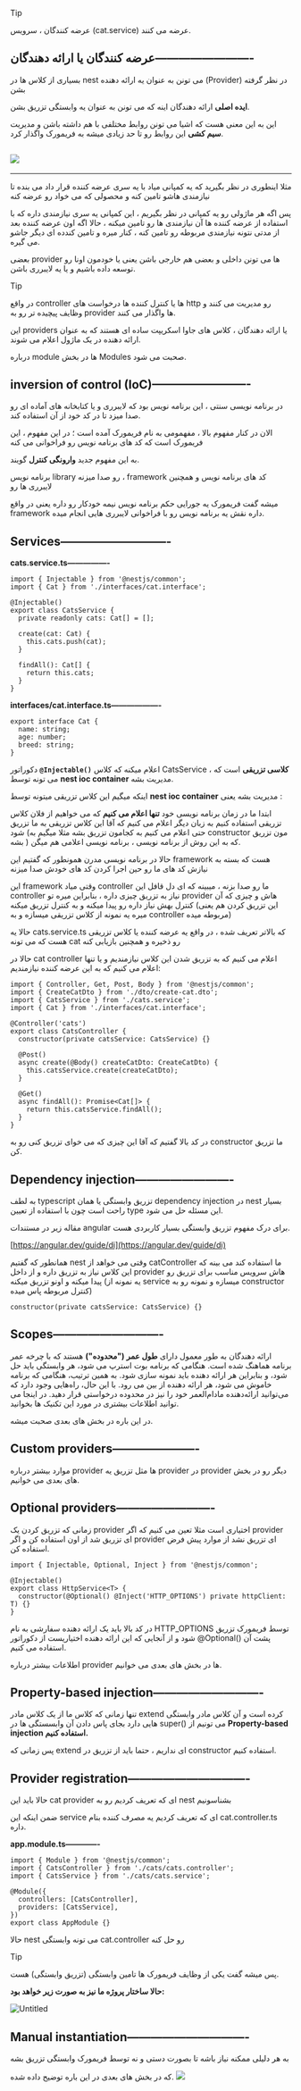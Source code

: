 >[!tip]
>عرضه کنندگان ، سرویس (cat.service) عرضه می کنند.

## عرضه کنندگان یا ارائه دهندگان————————-

بسیاری از کلاس ها در nest می تونن به عنوان یه ارائه دهنده (Provider) در نظر گرفته بشن

**ایده اصلی** ارائه دهندگان اینه که می تونن به عنوان یه وابستگی تزریق بشن.

این به این معنی هست که اشیا می تونن روابط مختلفی با هم داشته باشن و مدیریت **سیم کشی** این روابط رو تا حد زیادی میشه به فریمورک واگذار کرد.

![](Pasted%20image%2020240228190720.png)
---

---

مثلا اینطوری در نظر بگیرید که یه کمپانی میاد با یه سری عرضه کننده قرار داد می بنده تا نیازمندی هاشو تامین کنه و محصولی که می خواد رو عرضه کنه

پس اگه هر ماژولی رو یه کمپانی در نظر بگیریم ، این کمپانی یه سری نیازمندی داره که با استفاده از عرضه کننده ها آن نیازمندی ها رو تامین میکنه ، حالا اگه اون عرضه کننده بعد از مدتی نتونه نیازمندی مربوطه رو تامین کنه ، کنار میره و تامین کندده ای دیگر جاشو می گیره.

بعضی provider ها می تونن داخلی و بعضی هم خارجی باشن یعنی یا خودمون اونا رو توسعه داده باشیم و یا یه لایبرری باشن.

>[!tip]
>در واقع controller ها یا کنترل کننده ها درخواست های http رو مدیریت می کنند و وظایف پیچیده تر رو به provider ها واگذار می کنند.

این providers یا ارائه دهندگان ، کلاس های جاوا اسکریپت ساده ای هستند که به عنوان ارائه دهنده در یک ماژول اعلام می شوند.

درباره module ها در بخش Modules صحبت می شود.

## **inversion of control** (**IoC**)————————-

در برنامه نویسی سنتی ، این برنامه نویس بود که لایبرری و یا کتابخانه های آماده ای رو صدا میزد تا در کد خود از آن استفاده کند.

الان در کنار مفهوم بالا ، مفهمومی به نام فریمورک آمده است ؛ در این مفهوم ، این فریمورک است که کد های برنامه نویس رو فراخوانی می کنه

به این مفهوم جدید **وارونگی کنترل** گویند.

برنامه نویس library رو صدا میزنه ، framework کد های برنامه نویس و همچنین لایبرری ها رو

میشه گفت فریمورک یه جورایی حکم برنامه نویس نیمه خودکار رو داره یعنی در واقع framework داره نقش یه برنامه نویس رو با فراخوانی لایبرری هایی انجام میده.

## **Services—————————-**

**cats.service.ts—————-**

```tsx
import { Injectable } from '@nestjs/common';
import { Cat } from './interfaces/cat.interface';

@Injectable()
export class CatsService {
  private readonly cats: Cat[] = [];

  create(cat: Cat) {
    this.cats.push(cat);
  }

  findAll(): Cat[] {
    return this.cats;
  }
}
```

**interfaces/cat.interface.ts——————-**

```tsx
export interface Cat {
  name: string;
  age: number;
  breed: string;
}
```

دکوراتور **`@Injectable()`** اعلام میکنه که کلاس CatsService ، **کلاسی تزریقی** است که می تونه توسط **nest ioc container** مدیریت بشه.

اینکه میگیم این کلاس تزریقی میتونه توسط **nest ioc container** مدیریت بشه یعنی :

ابتدا ما در زمان برنامه نویسی خود **تنها اعلام می کنیم** که می خواهیم از فلان کلاس تزریقی استفاده کنیم به زبان دیگر اعلام می کنیم که آقا این کلاس تزریقی به ما تزریق شود (حتی اعلام می کنیم به کجامون تزریق بشه مثلا میگیم به constructor مون تزریق بشه ) که به این روش از برنامه نویسی ، برنامه نویسی اعلامی هم میگن.

حالا در برنامه نویسی مدرن همونطور که گفتیم این framework هست که بسته به نیازش کد های ما رو حین اجرا کردن کد های خودش صدا میزنه

این framework وقتی میاد controller ما رو صدا بزنه ، میبینه که ای دل قافل این controller نیاز به تزریق چیزی داره ، بنابراین میره تو provider هاش و چیزی که آن کنترل بهش نیاز داره رو پیدا میکنه و به کنترل تزریق میکنه (این تزریق کردن هم یعنی میره یه نمونه از کلاس تزریقی میسازه و به controller مربوطه میده)

حالا یه cats.service.ts که بالاتر تعریف شده ، در واقع یه عرضه کننده یا کلاس تزریقی هست که می تونه cat رو ذخیره و همچنین بازیابی کنه

حالا در cat controller اعلام می کنیم که به تزریق شدن این کلاس نیازمندیم و یا تنها اعلام می کنیم که به این عرضه کننده نیازمندیم:

```tsx
import { Controller, Get, Post, Body } from '@nestjs/common';
import { CreateCatDto } from './dto/create-cat.dto';
import { CatsService } from './cats.service';
import { Cat } from './interfaces/cat.interface';

@Controller('cats')
export class CatsController {
  constructor(private catsService: CatsService) {}

  @Post()
  async create(@Body() createCatDto: CreateCatDto) {
    this.catsService.create(createCatDto);
  }

  @Get()
  async findAll(): Promise<Cat[]> {
    return this.catsService.findAll();
  }
}
```

در کد بالا گفتیم که آقا این چیزی که می خوای تزریق کنی رو به constructor ما تزریق کن.

## **Dependency injection————————-**

به لطف typescript تزریق وابستگی یا همان dependency injection در nest بسیار راحت است چون با استفاده از تعیین type این مسئله حل می شود.

مقاله زیر در مستندات angular برای درک مفهوم تزریق وابستگی بسیار کاربردی هست.

[https://angular.dev/guide/di](https://angular.dev/guide/di)

همانطور که گفتیم nest وقتی می خواهد از catController ما استفاده کند می بینه که این کلاس نیاز به تزریق داره و از داخل provider هاش سرویس مناسب برای تزریق رو پیدا میکنه و اونو تزریق میکنه (یه نمونه از service میسازه و نمونه رو به constructor کنترل مربوطه پاس میده)

```tsx
constructor(private catsService: CatsService) {}
```

## Scopes—————————-

ارائه دهندگان به طور معمول دارای **طول عمر ("محدوده")** هستند که با چرخه عمر برنامه هماهنگ شده است. هنگامی که برنامه بوت استرپ می شود، هر وابستگی باید حل شود، و بنابراین هر ارائه دهنده باید نمونه سازی شود. به همین ترتیب، هنگامی که برنامه خاموش می شود، هر ارائه دهنده از بین می رود. با این حال، راه‌هایی وجود دارد که می‌توانید ارائه‌دهنده مادام‌العمر خود را نیز در محدوده درخواستی قرار دهید. در اینجا می توانید اطلاعات بیشتری در مورد این تکنیک ها بخوانید.

در این باره در بخش های بعدی صحبت میشه.

## **Custom providers———————-**

موارد بیشتر درباره provider ها مثل تزریق یه provider در provider دیگر رو در بخش های بعدی می خوانیم.

## **Optional providers————————-**

زمانی که تزریق کردن یک provider اختیاری است مثلا تعین می کنیم که اگر provider ای تزریق شد از اون استفاده کن و اگر provider ای تزریق نشد از موارد پیش فرض استفاده کن.

```tsx
import { Injectable, Optional, Inject } from '@nestjs/common';

@Injectable()
export class HttpService<T> {
  constructor(@Optional() @Inject('HTTP_OPTIONS') private httpClient: T) {}
}
```

در کد بالا باید یک ارائه دهنده سفارشی به نام HTTP_OPTIONS توسط فریمورک تزریق شود و از آنجایی که این ارائه دهنده اختیاریست از دکوراتور @Optional() پشت آن استفاده می کنیم.

اطلاعات بیشتر درباره provider ها در بخش های بعدی می خوانیم.

## **Property-based injection—————————-**

تنها زمانی که کلاس ما از یک کلاس مادر extend کرده است و آن کلاس مادر وابستگی هایی دارد بجای پاس دادن آن وابسستگی ها در super() می تونیم از **Property-based injection استفاده کنیم.**

پس زمانی که extend ای نداریم ، حتما باید از تزریق در constructor استفاده کنیم.

## **Provider registration——————————-**

حالا باید این cat provider ای که تعریف کردیم رو به nest بشناسونیم

ضمن اینکه این service ای که تعریف کردیم یه مصرف کننده بنام cat.controller.ts داره.

**app.module.ts————-**

```tsx
import { Module } from '@nestjs/common';
import { CatsController } from './cats/cats.controller';
import { CatsService } from './cats/cats.service';

@Module({
  controllers: [CatsController],
  providers: [CatsService],
})
export class AppModule {}
```

حالا nest می تونه وابستگی cat.controller رو حل کنه

>[!tip]
>پس میشه گفت یکی از وظایف فریمورک ها تامین وابستگی (تزریق وابستگی) هست.

**حالا ساختار پروژه ما نیز به صورت زیر خواهد بود:**

![Untitled](https://prod-files-secure.s3.us-west-2.amazonaws.com/5e86db0c-3d3f-4a3d-a68a-5ec0b47f544c/df0c44de-a3bc-436d-936d-361d0e280451/Untitled.png)

## **Manual instantiation——————————-**

به هر دلیلی ممکنه نیاز باشه تا بصورت دستی و نه توسط فریمورک وابستگی تزریق بشه

که در بخش های بعدی در این باره توضیح داده شده.
![](Pasted%20image%2020240228191840.png)